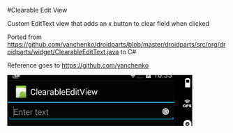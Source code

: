 #Clearable Edit View

Custom EditText view that adds an x button to clear field when clicked

Ported from https://github.com/yanchenko/droidparts/blob/master/droidparts/src/org/droidparts/widget/ClearableEditText.java to C#

Reference goes to https://github.com/yanchenko 

![alt tag](https://github.com/Initlipton/ClearableEditView/blob/master/1st.png)
